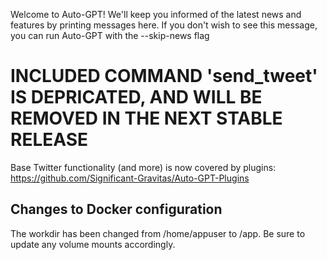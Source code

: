 Welcome to Auto-GPT! We'll keep you informed of the latest news and features by printing messages here.
If you don't wish to see this message, you can run Auto-GPT with the --skip-news flag

# INCLUDED COMMAND 'send_tweet' IS DEPRICATED, AND WILL BE REMOVED IN THE NEXT STABLE RELEASE
Base Twitter functionality (and more) is now covered by plugins: https://github.com/Significant-Gravitas/Auto-GPT-Plugins

## Changes to Docker configuration
The workdir has been changed from /home/appuser to /app. Be sure to update any volume mounts accordingly.

